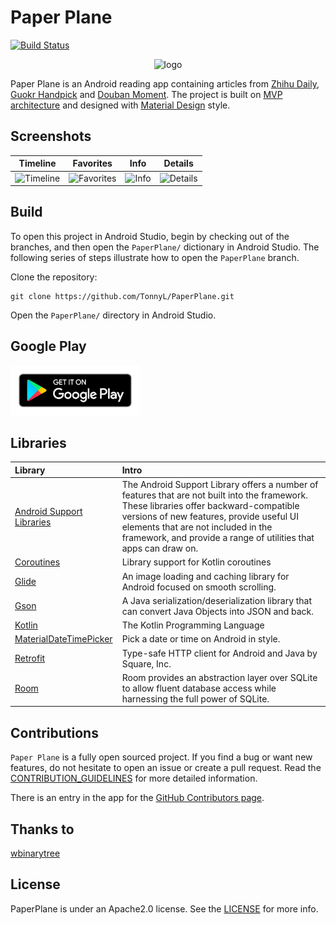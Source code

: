 # Paper Plane

[![Build Status](https://travis-ci.org/TonnyL/PaperPlane.svg?branch=master)](https://travis-ci.org/TonnyL/PaperPlane)

<div align="center">
	<img src="./art/ic_launcher-web.png" width="128" alt="logo">
</div>

Paper Plane is an Android reading app containing articles from [Zhihu Daily](https://daily.zhihu.com/), [Guokr Handpick](http://www.guokr.com/mobile/) and [Douban Moment](https://moment.douban.com/app/). The project is built on [MVP architecture](https://github.com/googlesamples/android-architecture/tree/todo-mvp/) and designed with [Material Design](https://material.io/) style.

## Screenshots
| Timeline    | Favorites    | Info | Details |
| :-------------: | :-------------: |:-------------: | :-------------: |
| ![Timeline](./art/timeline.png) | ![Favorites](./art/favorites.png) | ![Info](./art/info.png) | ![Details](./art/details.png) |

## Build
To open this project in Android Studio, begin by checking out of the branches, and then open the `PaperPlane/` dictionary in Android Studio. The following series of steps illustrate how to open the `PaperPlane` branch.

Clone the repository:

```
git clone https://github.com/TonnyL/PaperPlane.git
```

Open the `PaperPlane/` directory in Android Studio.

## Google Play
[<img src="./art/google_play_badge.png" alt="Google Play Badge" height="80">](https://play.google.com/store/apps/details?id=com.marktony.zhihudaily)

## Libraries
| Library     | Intro     |
| :------------- | :------------- |
| [Android Support Libraries](https://developer.android.com/topic/libraries/support-library/index.html) | The Android Support Library offers a number of features that are not built into the framework. These libraries offer backward-compatible versions of new features, provide useful UI elements that are not included in the framework, and provide a range of utilities that apps can draw on. |
| [Coroutines](https://github.com/Kotlin/kotlinx.coroutines) | Library support for Kotlin coroutines |
| [Glide](https://github.com/bumptech/glide) | An image loading and caching library for Android focused on smooth scrolling. |
| [Gson](https://github.com/google/gson) | A Java serialization/deserialization library that can convert Java Objects into JSON and back. |
| [Kotlin](https://github.com/JetBrains/kotlin) | The Kotlin Programming Language |
| [MaterialDateTimePicker](https://github.com/wdullaer/MaterialDateTimePicker) | Pick a date or time on Android in style. |
| [Retrofit](https://github.com/square/retrofit) | Type-safe HTTP client for Android and Java by Square, Inc. |
| [Room](https://developer.android.com/topic/libraries/architecture/room.html) | Room provides an abstraction layer over SQLite to allow fluent database access while harnessing the full power of SQLite. |

## Contributions
`Paper Plane` is a fully open sourced project. If you find a bug or want new features, do not hesitate to open an issue or create a pull request. Read the [CONTRIBUTION_GUIDELINES](CONTRIBUTION_GUIDELINES.md) for more detailed information.

There is an entry in the app for the [GitHub Contributors page](https://github.com/TonnyL/PaperPlane/graphs/contributors).

## Thanks to
[wbinarytree](https://github.com/wbinarytree)

## License
PaperPlane is under an Apache2.0 license. See the [LICENSE](LICENSE) for more info.
